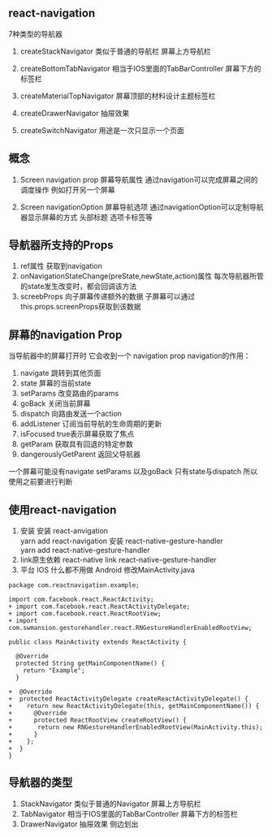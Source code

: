 ## react-navigation
7种类型的导航器
1. createStackNavigator 类似于普通的导航栏 屏幕上方导航栏

4. createBottomTabNavigator 相当于IOS里面的TabBarController 屏幕下方的标签栏
5. createMaterialTopNavigator 屏幕顶部的材料设计主题标签栏
6. createDrawerNavigator 抽屉效果
7. createSwitchNavigator 用途是一次只显示一个页面


## 概念
1. Screen navigation prop 屏幕导航属性
通过navigation可以完成屏幕之间的调度操作 例如打开另一个屏幕



2. Screen navigationOption 屏幕导航选项
通过navigationOption可以定制导航器显示屏幕的方式 头部标题 选项卡标签等


## 导航器所支持的Props
1. ref属性  获取到navigation 
2. onNavigationStateChange(preState,newState,action)属性 每次导航器所管的state发生改变时，都会回调该方法
3. screebProps 向子屏幕传递额外的数据  子屏幕可以通过 this.props.screenProps获取到该数据

## 屏幕的navigation Prop 
当导航器中的屏幕打开时 它会收到一个 navigation prop 
navigation的作用：
1. navigate 跳转到其他页面
2. state 屏幕的当前state
3. setParams 改变路由的params
4. goBack 关闭当前屏幕
5. dispatch 向路由发送一个action
6. addListener 订阅当前导航的生命周期的更新
7. isFocused true表示屏幕获取了焦点
8. getParam 获取具有回退的特定参数
9. dangerouslyGetParent 返回父导航器

一个屏幕可能没有navigate setParams 以及goBack 只有state与dispatch  所以使用之前要进行判断


## 使用react-navigation
1. 安装
安装 react-anvigation  
yarn add react-navigation
安装 react-native-gesture-handler  
  yarn add react-native-gesture-handler
2. link原生依赖
react-native link react-native-gesture-handler
3. 平台
IOS 什么都不用做
Android
修改MainActivity.java
```
package com.reactnavigation.example;

import com.facebook.react.ReactActivity;
+ import com.facebook.react.ReactActivityDelegate;
+ import com.facebook.react.ReactRootView;
+ import com.swmansion.gesturehandler.react.RNGestureHandlerEnabledRootView;

public class MainActivity extends ReactActivity {

  @Override
  protected String getMainComponentName() {
    return "Example";
  }

+  @Override
+  protected ReactActivityDelegate createReactActivityDelegate() {
+    return new ReactActivityDelegate(this, getMainComponentName()) {
+      @Override
+      protected ReactRootView createRootView() {
+       return new RNGestureHandlerEnabledRootView(MainActivity.this);
+      }
+    };
+  }
}
```

## 导航器的类型
1. StackNavigator  类似于普通的Navigator 屏幕上方导航栏
2. TabNavigator 相当于IOS里面的TabBarController 屏幕下方的标签栏
3. DrawerNavigator 抽屉效果 侧边划出
